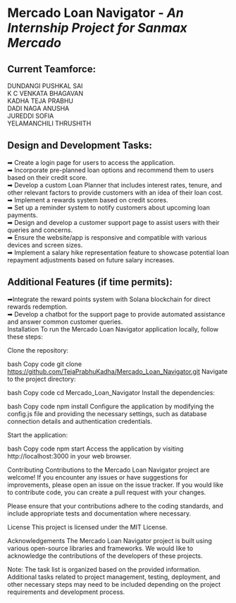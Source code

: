  # **Mercado Loan Navigator** - _An Internship Project for Sanmax Mercado_<br>
## **Current Teamforce**:<br>
DUNDANGI PUSHKAL SAI <br>
K C VENKATA BHAGAVAN<br>
KADHA TEJA PRABHU <br>
DADI NAGA ANUSHA <br>
JUREDDI SOFIA <br>
YELAMANCHILI THRUSHITH<br>



## **Design and Development Tasks**:<br>

➡ Create a login page for users to access the application.<br>
➡ Incorporate pre-planned loan options and recommend them to users based on their credit score.<br>
➡ Develop a custom Loan Planner that includes interest rates, tenure, and other relevant factors to provide customers with an idea of their loan cost.<br>
➡ Implement a rewards system based on credit scores.<br>
➡ Set up a reminder system to notify customers about upcoming loan payments.<br>
➡ Design and develop a customer support page to assist users with their queries and concerns.<br>
➡ Ensure the website/app is responsive and compatible with various devices and screen sizes.<br>
➡ Implement a salary hike representation feature to showcase potential loan repayment adjustments based on future salary increases.<br>

## **Additional Features** (if time permits):<br>

➡Integrate the reward points system with Solana blockchain for direct rewards redemption.<br>
➡ Develop a chatbot for the support page to provide automated assistance and answer common customer queries.<br>
Installation
To run the Mercado Loan Navigator application locally, follow these steps:

Clone the repository:

bash
Copy code
git clone https://github.com/TejaPrabhuKadha/Mercado_Loan_Navigator.git
Navigate to the project directory:

bash
Copy code
cd Mercado_Loan_Navigator
Install the dependencies:

bash
Copy code
npm install
Configure the application by modifying the config.js file and providing the necessary settings, such as database connection details and authentication credentials.

Start the application:

bash
Copy code
npm start
Access the application by visiting http://localhost:3000 in your web browser.

Contributing
Contributions to the Mercado Loan Navigator project are welcome! If you encounter any issues or have suggestions for improvements, please open an issue on the issue tracker. If you would like to contribute code, you can create a pull request with your changes.

Please ensure that your contributions adhere to the coding standards, and include appropriate tests and documentation where necessary.

License
This project is licensed under the MIT License.

Acknowledgements
The Mercado Loan Navigator project is built using various open-source libraries and frameworks. We would like to acknowledge the contributions of the developers of these projects.


Note: The task list is organized based on the provided information. Additional tasks related to project management, testing, deployment, and other necessary steps may need to be included depending on the project requirements and development process.
